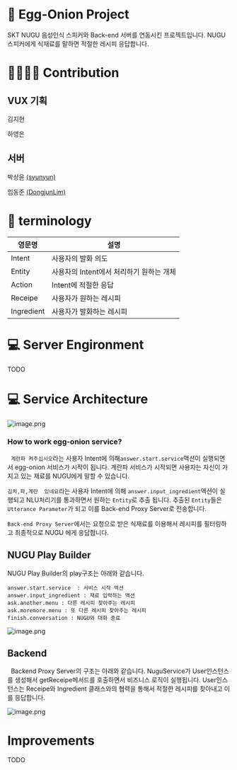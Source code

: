 # :egg: Egg-Onion Project


SKT NUGU 음성인식 스피커와 Back-end 서버를 연동시킨 프로젝트입니다. NUGU 스피커에게 식재료를 말하면 적절한 레시피 응답합니다.


#  👨‍👩‍👧‍👦 Contribution

## VUX 기획

김지현

하영은

## 서버

박상윤 [(syunyun)](https://github.com/syunyun)

임동준 [(DongjunLim)](https://github.com/DongjunLim)



# :orange_book: terminology

 | 영문명 | 설명  |
 | --- | --- |
| Intent | 사용자의 발화 의도 |
| Entity| 사용자의 Intent에서 처리하기 원하는 개체 |
| Action | Intent에 적절한 응답 |
| Receipe | 사용자가 원하는 레시피 |
| Ingredient | 사용자가 발화하는 레시피 |




# :computer: Server Engironment

TODO


# :computer: Service Architecture


![image.png](https://images.velog.io/post-images/pa324/ab04f1b0-3cd5-11ea-b5cc-1d04056e8231/image.png)


### How to work egg-onion service?

&nbsp; `계란파 켜주십시오`라는 사용자 Intent에 의해`answer.start.service`액션이 실행되면서  egg-onion 서비스가 시작이 됩니다. 계란파 서비스가 시작되면 사용자는 자신이 가지고 있는 재료를 NUGU에게 말할 수 있습니다.


`김치,파,계란  있네요`라는 사용자 Intent에 의해 `answer.input_ingredient`액션이 실행되고  NLU처리기를 통과하면서 원하는 `Entity`로 추출 됩니다. 추출된 `Entity`들은 `Utterance Parameter`가 되고 이를 Back-end Proxy Server로 전송합니다.

`Back-end Proxy Server`에서는 요청으로 받은 식재료를 이용해서 레시피를 필터링하고 최종적으로 NUGU 에게 응답합니다.


## NUGU Play Builder 

NUGU Play Builder의 play구조는 아래와 같습니다.

~~~
answer.start.service  : 서비스 시작 액션
answer.input_ingredient : 재료 입력하는 액션
ask.another.menu : 다른 레시피 찾아주는 레시피
ask.moremore.menu : 또 다른 레시피 찾아주는 레시피
finish.conversation : NUGU와 대화 종료
~~~

![image.png](https://images.velog.io/post-images/pa324/59bfe7f0-48de-11ea-ab15-a1fea545fd23/image.png)





## Backend 

&nbsp; Backend Proxy Server의 구조는 아래와 같습니다. NuguService가 User인스턴스를 생성해서 getReceipe메서드를 호출하면서 비즈니스 로직이 실행됩니다. User인스턴스는 Receipe와 Ingredient 클래스와의 협력을 통해서 적절한 레시피를 찾아내고 이를 응답합니다.

![image.png](https://images.velog.io/post-images/pa324/63b87330-48e3-11ea-919c-679b6a358c45/image.png)






# Improvements

TODO

